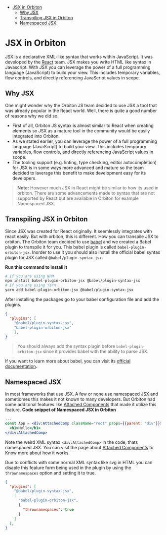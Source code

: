 - [JSX in Orbiton](#jsx-in-orbiton)
  - [Why JSX](#why-jsx)
  - [Transpiling JSX in Orbiton](#transpiling-jsx-in-orbiton)
  - [Namespaced JSX](#namespaced-jsx)
# JSX in Orbiton
JSX is a declarative XML-like syntax that works within JavaScript. It was developed by the [React](https://reactjs.org) team. JSX makes you write HTML like syntax in Javascript. With JSX you can leverage the power of a full programming language (JavaScript) to build your view. This includes temporary variables, flow controls, and directly referencing JavaScript values in scope.

## Why JSX

One might wonder why the Orbiton JS team decided to use JSX a tool that was already popular in the React world. Well, there is quite a good number of reasons why we did so. 
- First of all, Orbiton JS syntax is almost similar to React when creating elements so JSX as a mature tool in the community would be easily integrated into Orbiton.
- As we stated earlier, you can leverage the power of a full programming language (JavaScript) to build your view. This includes temporary variables, flow controls, and directly referencing JavaScript values in scope.
- The tooling support (e.g. linting, type checking, editor autocompletion) for JSX is in some ways more advanced and mature so the team decided to laverage this benefit to make development easy for its developers.

> **Note:** However much JSX in React might be similar to how its used in orbiton. There are some advancements made to syntax that are not supported by React but are available in Orbiton for example Namespaced JSX.

## Transpiling JSX in Orbiton
Since JSX was created for React originally. It seemlessly integrates with react easily. But with orbiton, this is different. How you can transpile JSX to orbiton. The Orbiton team decided to use [babel](https://babeljs.io/) and we created a Babel plugin to transpile it for you.
This babel plugin is called `babel-plugin-orbiton-jsx`. Inorder to use it you should also install the official babel syntax plugin for JSX called `@babel/plugin-syntax-jsx`. 

**Run this command to install it**
```bash
# If you are using NPM
npm install babel-plugin-orbiton-jsx @babel/plugin-syntax-jsx 
# If you are using Yarn
yarn add babel-plugin-orbiton-jsx @babel/plugin-syntax-jsx 
```
After installing the packages go to your babel configuration file and add the plugins.

```json
{
  "plugins": [
    "@babel/plugin-syntax-jsx", 
    "babel-plugin-orbiton-jsx"
    ],
}
```
> You should always add the syntax plugin before `babel-plugin-orbiton-jsx` since it provides babel with the ability to parse JSX.

If you want to learn more about babel, you can visit its [official documentation](https://babeljs.io/).

## Namespaced JSX

In most frameworks that use JSX. A few or none use namespaced JSX and sometiomes this makes it not known to many developers. But Orbiton had some additonal features like [Attached Components]() that made it utilize this feature.
**Code snippet of Namespaced JSX in Orbiton**
```jsx
...
const App = <div:AttachedComp className="root" props={{parent: "div"}}>
  <h1>Hello</h1>
</div:AttachedComp>
```
Note the weird XML syntax `<div:AttachedComp>` in the code, thats namespaced JSX. You can visit the page about [Attached Components]() to Know more about how it works.

Due to conflicts with some normal XML syntax like svg in HTML you can disaple this feature form being used in the plugin by using the `thrownamespaces` option and setting it to true.

```json
{
  "plugins": [
    "@babel/plugin-syntax-jsx", 
    [
      "babel-plugin-orbiton-jsx", 
      {
        "thrownamespaces": true
      } 
    ]
  ],
}
```
